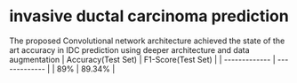 # invasive ductal carcinoma prediction
The proposed Convolutional network architecture achieved the state of the art accuracy in IDC prediction using deeper architecture and data augmentation
| Accuracy(Test Set)  | F1-Score(Test Set) |
| ------------- | ------------- |
| 89%  | 89.34%  |
